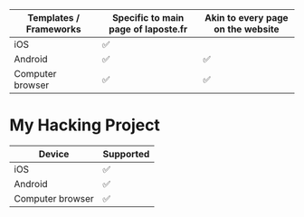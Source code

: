 | Templates / Frameworks    | Specific to main page of laposte.fr     | Akin to every page on the website |
| -------------------------------- | ------------------ |------------------ |
| iOS              | :white_check_mark: |                              |
| Android          | :white_check_mark: |:white_check_mark: |
| Computer browser | :white_check_mark: |:white_check_mark: |

# My Hacking Project

| Device           | Supported          | 
| ---------------- | ------------------ |
| iOS              | :white_check_mark: |
| Android          | :white_check_mark: |
| Computer browser | :white_check_mark: |
